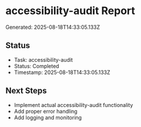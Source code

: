 # accessibility-audit Report

Generated: 2025-08-18T14:33:05.133Z

## Status
- Task: accessibility-audit
- Status: Completed
- Timestamp: 2025-08-18T14:33:05.133Z

## Next Steps
- Implement actual accessibility-audit functionality
- Add proper error handling
- Add logging and monitoring
